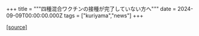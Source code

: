 +++
title = """四種混合ワクチンの接種が完了していない方へ"""
date = 2024-09-09T00:00:00.000Z
tags = ["kuriyama","news"]
+++


[[source]](https://www.town.kuriyama.hokkaido.jp/soshiki/38/28626.html)
